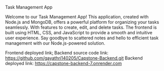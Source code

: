 Task Management App

Welcome to our Task Management App! This application, created with Node.js and MongoDB, 
offers a powerful platform for organizing your tasks seamlessly. With features to create, 
edit, and delete tasks. The frontend is built using HTML, CSS, and JavaScript to provide a 
smooth and intuitive user experience. Say goodbye to scattered notes and hello to 
efficient task management with our Node.js-powered solution.

Frontend deployed link[:](https://66235ec1039ffb8ff3856307--adorable-snickerdoodle-c52c45.netlify.app/)
Backend source code link: https://github.com/gayathri140205/Capstone-Backend.git
Backend deployed link: https://capstone-backend-7.onrender.com
